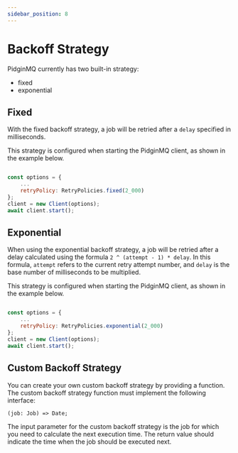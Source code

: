 ```yaml
---
sidebar_position: 8
---
```


# Backoff Strategy

PidginMQ currently has two built-in strategy:

- fixed
- exponential

## Fixed

With the fixed backoff strategy, a job will be retried after a `delay` specified in milliseconds.

This strategy is configured when starting the PidginMQ client, as shown in the example below.

```js

const options = {
    ...
    retryPolicy: RetryPolicies.fixed(2_000)
};
client = new Client(options);
await client.start();
```

## Exponential

When using the exponential backoff strategy, a job will be retried after a delay calculated using the formula `2 ^ (attempt - 1) * delay`. In this formula, `attempt` refers to the current retry attempt number, and `delay` is the base number of milliseconds to be multiplied.

This strategy is configured when starting the PidginMQ client, as shown in the example below.

```js

const options = {
    ...
    retryPolicy: RetryPolicies.exponential(2_000)
};
client = new Client(options);
await client.start();
```

## Custom Backoff Strategy

You can create your own custom backoff strategy by providing a function. The custom backoff strategy function must implement the following interface:

`(job: Job) => Date;`

The input parameter for the custom backoff strategy is the job for which you need to calculate the next execution time. The return value should indicate the time when the job should be executed next.

